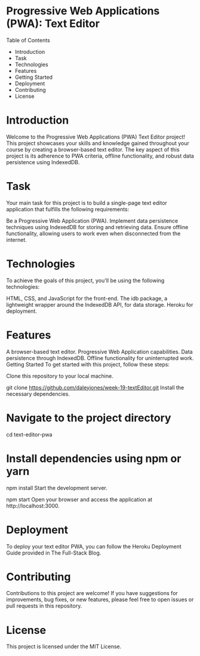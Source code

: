 
# Progressive Web Applications (PWA): Text Editor
 Table of Contents
* Introduction
* Task
* Technologies
* Features
* Getting Started
* Deployment
* Contributing
* License

# Introduction
Welcome to the Progressive Web Applications (PWA) Text Editor project! This project showcases your skills and knowledge gained throughout your course by creating a browser-based text editor. The key aspect of this project is its adherence to PWA criteria, offline functionality, and robust data persistence using IndexedDB.

# Task
Your main task for this project is to build a single-page text editor application that fulfills the following requirements:

Be a Progressive Web Application (PWA).
Implement data persistence techniques using IndexedDB for storing and retrieving data.
Ensure offline functionality, allowing users to work even when disconnected from the internet.
# Technologies
To achieve the goals of this project, you'll be using the following technologies:

HTML, CSS, and JavaScript for the front-end.
The idb package, a lightweight wrapper around the IndexedDB API, for data storage.
Heroku for deployment.
# Features
A browser-based text editor.
Progressive Web Application capabilities.
Data persistence through IndexedDB.
Offline functionality for uninterrupted work.
Getting Started
To get started with this project, follow these steps:

Clone this repository to your local machine.


git clone https://github.com/daleyjones/week-19-textEditor.git
Install the necessary dependencies.


# Navigate to the project directory
cd text-editor-pwa

# Install dependencies using npm or yarn
npm install
Start the development server.


npm start
Open your browser and access the application at http://localhost:3000.

# Deployment
To deploy your text editor PWA, you can follow the Heroku Deployment Guide provided in The Full-Stack Blog.

# Contributing
Contributions to this project are welcome! If you have suggestions for improvements, bug fixes, or new features, please feel free to open issues or pull requests in this repository.

# License
This project is licensed under the MIT License.